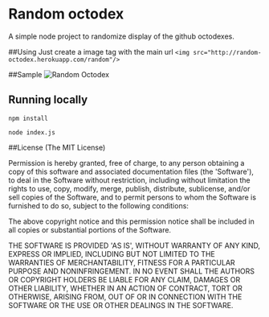 # Random octodex
A simple node project to randomize display of the github octodexes.

##Using
Just create a image tag with the main url `<img src="http://random-octodex.herokuapp.com/random"/>`

##Sample
![Random Octodex](https://random-octodex.herokuapp.com/random)

## Running locally

`npm install`

`node index.js`

##License
(The MIT License)

Permission is hereby granted, free of charge, to any person obtaining a copy of this software and associated documentation files (the 'Software'), to deal in the Software without restriction, including without limitation the rights to use, copy, modify, merge, publish, distribute, sublicense, and/or sell copies of the Software, and to permit persons to whom the Software is furnished to do so, subject to the following conditions:

The above copyright notice and this permission notice shall be included in all copies or substantial portions of the Software.

THE SOFTWARE IS PROVIDED 'AS IS', WITHOUT WARRANTY OF ANY KIND, EXPRESS OR IMPLIED, INCLUDING BUT NOT LIMITED TO THE WARRANTIES OF MERCHANTABILITY, FITNESS FOR A PARTICULAR PURPOSE AND NONINFRINGEMENT. IN NO EVENT SHALL THE AUTHORS OR COPYRIGHT HOLDERS BE LIABLE FOR ANY CLAIM, DAMAGES OR OTHER LIABILITY, WHETHER IN AN ACTION OF CONTRACT, TORT OR OTHERWISE, ARISING FROM, OUT OF OR IN CONNECTION WITH THE SOFTWARE OR THE USE OR OTHER DEALINGS IN THE SOFTWARE.